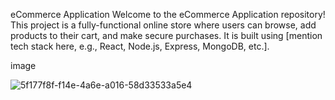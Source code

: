 eCommerce Application
Welcome to the eCommerce Application repository! This project is a fully-functional online store where users can browse, add products to their cart, and make secure purchases. It is built using [mention tech stack here, e.g., React, Node.js, Express, MongoDB, etc.].



image 

![5f177f8f-f14e-4a6e-a016-58d33533a5e4](https://github.com/user-attachments/assets/078e8487-f47f-4f77-9972-feb9e35f9db8)
